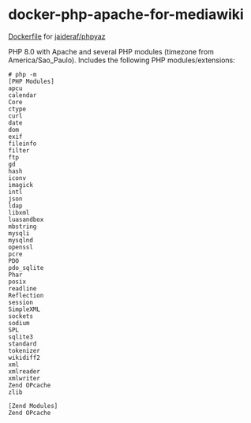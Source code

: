 # docker-php-apache-for-mediawiki
[Dockerfile](https://github.com/jaideraf/docker-php-apache-for-mediawiki) for [jaideraf/phpyaz](https://hub.docker.com/repository/docker/jaideraf/php-apache-for-mediawiki)

PHP 8.0 with Apache and several PHP modules (timezone from America/Sao_Paulo). Includes the following PHP modules/extensions:
```
# php -m
[PHP Modules]
apcu
calendar
Core
ctype
curl
date
dom
exif
fileinfo
filter
ftp
gd
hash
iconv
imagick
intl
json
ldap
libxml
luasandbox
mbstring
mysqli
mysqlnd
openssl
pcre
PDO
pdo_sqlite
Phar
posix
readline
Reflection
session
SimpleXML
sockets
sodium
SPL
sqlite3
standard
tokenizer
wikidiff2
xml
xmlreader
xmlwriter
Zend OPcache
zlib

[Zend Modules]
Zend OPcache
```

